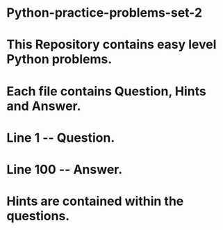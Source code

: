 # Python-practice-problems-set-2

# This Repository contains easy level Python problems.

# Each file contains Question, Hints and Answer.

# Line 1 -- Question.

# Line 100 -- Answer.

# Hints are contained within the questions.
